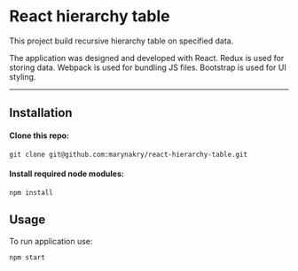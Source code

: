 # React hierarchy table

This project build recursive hierarchy table on specified data.

The application was designed and developed with React.
Redux is used for storing data. Webpack is used for bundling JS files.
Bootstrap is used for UI styling.   

---

## Installation


#### Clone this repo:

```
git clone git@github.com:marynakry/react-hierarchy-table.git
```

#### Install required node modules:
```
npm install
```

## Usage

To run application use:
```
npm start
```


